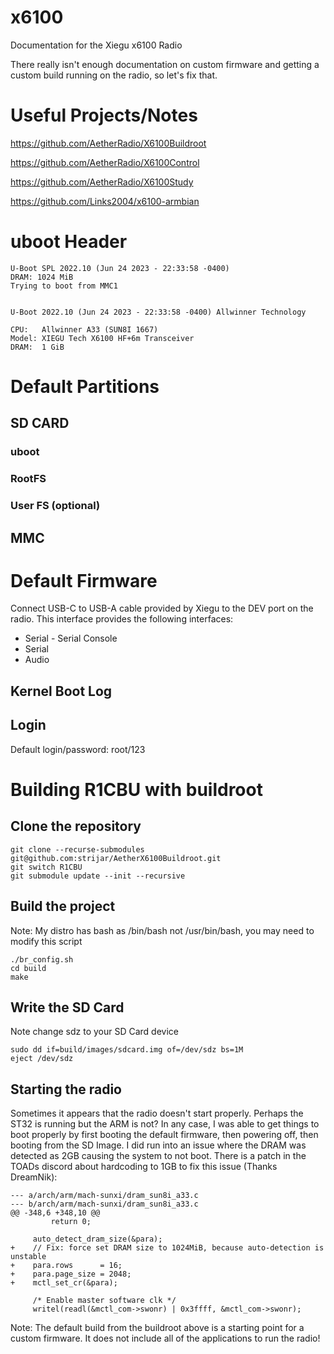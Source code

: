 # x6100
Documentation for the Xiegu x6100 Radio

There really isn't enough documentation on custom firmware and getting a custom build running on the radio, so let's fix that.

# Useful Projects/Notes
https://github.com/AetherRadio/X6100Buildroot

https://github.com/AetherRadio/X6100Control

https://github.com/AetherRadio/X6100Study

https://github.com/Links2004/x6100-armbian

# uboot Header
```
U-Boot SPL 2022.10 (Jun 24 2023 - 22:33:58 -0400)                               
DRAM: 1024 MiB                                                                  
Trying to boot from MMC1                                                        
                                                                                
                                                                                
U-Boot 2022.10 (Jun 24 2023 - 22:33:58 -0400) Allwinner Technology              
                                                                                
CPU:   Allwinner A33 (SUN8I 1667)                                               
Model: XIEGU Tech X6100 HF+6m Transceiver                                       
DRAM:  1 GiB
```

# Default Partitions
## SD CARD
### uboot
### RootFS
### User FS (optional)
## MMC

# Default Firmware
Connect USB-C to USB-A cable provided by Xiegu to the DEV port on the radio. This interface provides the following interfaces:
* Serial - Serial Console
* Serial
* Audio
## Kernel Boot Log
## Login
Default login/password: root/123

# Building R1CBU with buildroot
## Clone the repository
```
git clone --recurse-submodules git@github.com:strijar/AetherX6100Buildroot.git
git switch R1CBU
git submodule update --init --recursive
```
## Build the project
Note: My distro has bash as /bin/bash not /usr/bin/bash, you may need to modify this script
```
./br_config.sh
cd build
make
```
## Write the SD Card
Note change sdz to your SD Card device
```
sudo dd if=build/images/sdcard.img of=/dev/sdz bs=1M
eject /dev/sdz
```

## Starting the radio
Sometimes it appears that the radio doesn't start properly. Perhaps the ST32 is running but the ARM is not? In any case, I was able to get things to boot properly by first booting the default firmware, then powering off, then booting from the SD Image. I did run into an issue where the DRAM was detected as 2GB causing the system to not boot. There is a patch in the TOADs discord about hardcoding to 1GB to fix this issue (Thanks DreamNik):
```
--- a/arch/arm/mach-sunxi/dram_sun8i_a33.c
--- b/arch/arm/mach-sunxi/dram_sun8i_a33.c
@@ -348,6 +348,10 @@
         return 0;
 
     auto_detect_dram_size(&para);
+    // Fix: force set DRAM size to 1024MiB, because auto-detection is unstable
+    para.rows      = 16;
+    para.page_size = 2048;
+    mctl_set_cr(&para);
 
     /* Enable master software clk */
     writel(readl(&mctl_com->swonr) | 0x3ffff, &mctl_com->swonr);
```

Note: The default build from the buildroot above is a starting point for a custom firmware. It does not include all of the applications to run the radio!

